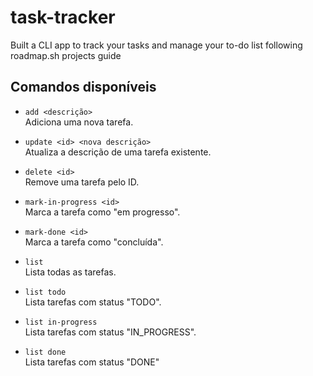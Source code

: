 # task-tracker

Built a CLI app to track your tasks and manage your to-do list following roadmap.sh projects guide

## Comandos disponíveis

- `add <descrição>`  
  Adiciona uma nova tarefa.

- `update <id> <nova descrição>`  
  Atualiza a descrição de uma tarefa existente.

- `delete <id>`  
  Remove uma tarefa pelo ID.

- `mark-in-progress <id>`  
  Marca a tarefa como "em progresso".

- `mark-done <id>`  
  Marca a tarefa como "concluída".

- `list`  
  Lista todas as tarefas.

- `list todo`  
  Lista tarefas com status "TODO".

- `list in-progress`  
  Lista tarefas com status "IN_PROGRESS".

- `list done`  
  Lista tarefas com status "DONE"

